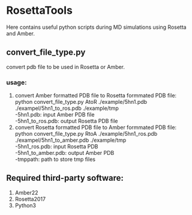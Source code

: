 # RosettaTools
Here contains useful python scripts during MD simulations using Rosetta and Amber.
## convert_file_type.py
convert pdb file to be used in Rosetta or Amber.
### usage:
1. convert Amber formatted PDB file to Rosetta formmated PDB file:  
python convert_file_type.py AtoR ./example/5hn1.pdb ./exampel/5hn1_to_ros.pdb ./example/tmp  
-5hn1.pdb: input Amber PDB file  
-5hn1_to_ros.pdb: output Rosetta PDB file  
3. convert Rosetta formatted PDB file to Amber formmated PDB file:  
python convert_file_type.py RtoA ./example/5hn1_ros.pdb ./exampel/5hn1_to_amber.pdb ./example/tmp  
-5hn1_ros.pdb: input Rosetta PDB  
-5hn1_to_amber.pdb: output Amber PDB  
-tmppath: path to store tmp files
## Required third-party software:
1. Amber22
2. Rosetta2017
3. Python3
